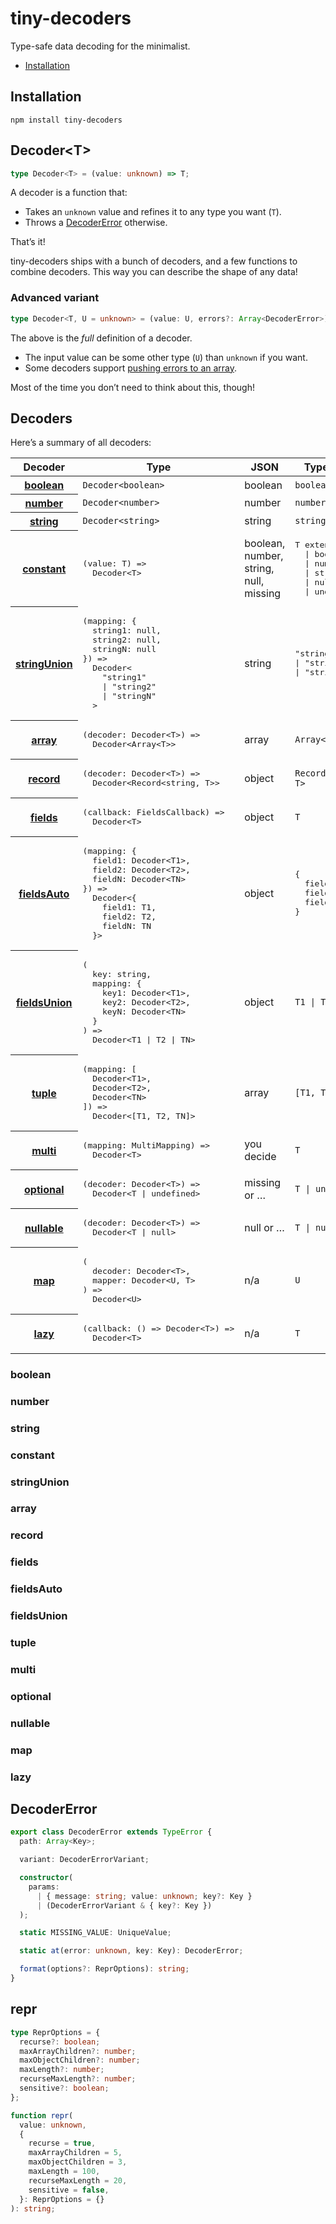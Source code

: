# tiny-decoders

Type-safe data decoding for the minimalist.

<!-- prettier-ignore-start -->
<!-- START doctoc generated TOC please keep comment here to allow auto update -->
<!-- DON'T EDIT THIS SECTION, INSTEAD RE-RUN doctoc TO UPDATE -->

- [Installation](#installation)

<!-- END doctoc generated TOC please keep comment here to allow auto update -->
<!-- prettier-ignore-end -->

## Installation

```
npm install tiny-decoders
```

## Decoder&lt;T&gt;

```ts
type Decoder<T> = (value: unknown) => T;
```

A decoder is a function that:

- Takes an `unknown` value and refines it to any type you want (`T`).
- Throws a [DecoderError](#decodererror) otherwise.

That’s it!

tiny-decoders ships with a bunch of decoders, and a few functions to combine decoders. This way you can describe the shape of any data!

### Advanced variant

```ts
type Decoder<T, U = unknown> = (value: U, errors?: Array<DecoderError>) => T;
```

The above is the _full_ definition of a decoder.

- The input value can be some other type (`U`) than `unknown` if you want.
- Some decoders support [pushing errors to an array](#TODO).

Most of the time you don’t need to think about this, though!

## Decoders

Here’s a summary of all decoders:

<table>
<thead>
<tr>
<th>Decoder</th>
<th>Type</th>
<th>JSON</th>
<th>TypeScript</th>
</tr>
</thead>
<tbody>
<tr>
<th><a href="#boolean">boolean</a></th>
<td><code>Decoder&lt;boolean&gt;</code></td>
<td>boolean</td>
<td><code>boolean</code></td>
</tr>
<tr>
<th><a href="#number">number</a></th>
<td><code>Decoder&lt;number&gt;</code></td>
<td>number</td>
<td><code>number</code></td>
</tr>
<tr>
<th><a href="#string">string</a></th>
<td><code>Decoder&lt;string&gt;</code></td>
<td>string</td>
<td><code>string</code></td>
</tr>
<tr>
<th><a href="#constant">constant</a></th>
<td><pre>(value: T) =&gt;
  Decoder&lt;T&gt;</pre></td>
<td>boolean,<br>number,<br>string,<br>null,<br>missing</td>
<td><pre>T extends
  | boolean
  | number
  | string
  | null
  | undefined</pre></td>
</tr>
<tr>
<th><a href="#stringunion">stringUnion</a></th>
<td><pre>(mapping: {
  string1: null,
  string2: null,
  stringN: null
}) =&gt;
  Decoder&lt;
    "string1"
    | "string2"
    | "stringN"
  &gt;</pre></td>
<td>string</td>
<td><pre>"string1"
| "string2"
| "stringN"</pre></td>
</tr>
<tr>
<th><a href="#array">array</a></th>
<td><pre>(decoder: Decoder&lt;T&gt;) =&gt;
  Decoder&lt;Array&lt;T&gt;&gt;</pre></td>
<td>array</td>
<td><code>Array&lt;T&gt;</code></td>
</tr>
<tr>
<th><a href="#record">record</a></th>
<td><pre>(decoder: Decoder&lt;T&gt;) =&gt;
  Decoder&lt;Record&lt;string, T&gt;&gt;</pre></td>
<td>object</td>
<td><code>Record&lt;string, T&gt;</code></td>
</tr>
<tr>
<th><a href="#fields">fields</a></th>
<td><pre>(callback: FieldsCallback) =&gt;
  Decoder&lt;T&gt;</pre></td>
<td>object</td>
<td><code>T</code></td>
</tr>
<tr>
<th><a href="#fieldsauto">fieldsAuto</a></th>
<td><pre>(mapping: {
  field1: Decoder&lt;T1&gt;,
  field2: Decoder&lt;T2&gt;,
  fieldN: Decoder&lt;TN&gt;
}) =&gt;
  Decoder&lt;{
    field1: T1,
    field2: T2,
    fieldN: TN
  }&gt;</pre></td>
<td>object</td>
<td><pre>{
  field1: T1,
  field2: T2,
  fieldN: TN
}</pre></td>
</tr>
<tr>
<th><a href="#fieldsunion">fieldsUnion</a></th>
<td><pre>(
  key: string,
  mapping: {
    key1: Decoder&lt;T1&gt;,
    key2: Decoder&lt;T2&gt;,
    keyN: Decoder&lt;TN&gt;
  }
) =&gt;
  Decoder&lt;T1 | T2 | TN&gt;</pre></td>
<td>object</td>
<td><code>T1 | T2 | TN</code></td>
</tr>
<tr>
<th><a href="#tuple">tuple</a></th>
<td><pre>(mapping: [
  Decoder&lt;T1&gt;,
  Decoder&lt;T2&gt;,
  Decoder&lt;TN&gt;
]) =&gt;
  Decoder&lt;[T1, T2, TN]&gt;</pre></td>
<td>array</td>
<td><code>[T1, T2, TN]</code></td>
</tr>
<tr>
<th><a href="#multi">multi</a></th>
<td><pre>(mapping: MultiMapping) =&gt;
  Decoder&lt;T&gt;</pre></td>
<td>you decide</td>
<td><code>T</code></td>
</tr>
<tr>
<th><a href="#optional">optional</a></th>
<td><pre>(decoder: Decoder&lt;T&gt;) =&gt;
  Decoder&lt;T | undefined&gt;</pre></td>
<td>missing or …</td>
<td><code>T | undefined</code></td>
</tr>
<tr>
<th><a href="#nullable">nullable</a></th>
<td><pre>(decoder: Decoder&lt;T&gt;) =&gt;
  Decoder&lt;T | null&gt;</pre></td>
<td>null or …</td>
<td><code>T | null</code></td>
</tr>
<tr>
<th><a href="#map">map</a></th>
<td><pre>(
  decoder: Decoder&lt;T&gt;,
  mapper: Decoder&lt;U, T&gt;
) =&gt;
  Decoder&lt;U&gt;</pre></td>
<td>n/a</td>
<td><code>U</code></td>
</tr>
<tr>
<th><a href="#lazy">lazy</a></th>
<td><pre>(callback: () =&gt; Decoder&lt;T&gt;) =&gt;
  Decoder&lt;T&gt;</pre></td>
<td>n/a</td>
<td><code>T</code></td>
</tr>
</tbody>
</table>

### boolean

### number

### string

### constant

### stringUnion

### array

### record

### fields

### fieldsAuto

### fieldsUnion

### tuple

### multi

### optional

### nullable

### map

### lazy

## DecoderError

```ts
export class DecoderError extends TypeError {
  path: Array<Key>;

  variant: DecoderErrorVariant;

  constructor(
    params:
      | { message: string; value: unknown; key?: Key }
      | (DecoderErrorVariant & { key?: Key })
  );

  static MISSING_VALUE: UniqueValue;

  static at(error: unknown, key: Key): DecoderError;

  format(options?: ReprOptions): string;
}
```

## repr

```ts
type ReprOptions = {
  recurse?: boolean;
  maxArrayChildren?: number;
  maxObjectChildren?: number;
  maxLength?: number;
  recurseMaxLength?: number;
  sensitive?: boolean;
};

function repr(
  value: unknown,
  {
    recurse = true,
    maxArrayChildren = 5,
    maxObjectChildren = 3,
    maxLength = 100,
    recurseMaxLength = 20,
    sensitive = false,
  }: ReprOptions = {}
): string;
```
